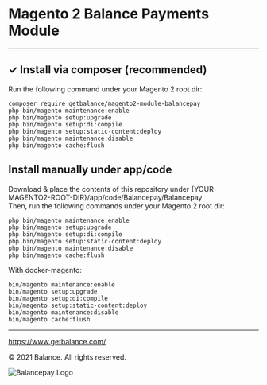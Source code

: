 # Magento 2 Balance Payments Module

---

## ✓ Install via composer (recommended)
Run the following command under your Magento 2 root dir:

```
composer require getbalance/magento2-module-balancepay
php bin/magento maintenance:enable
php bin/magento setup:upgrade
php bin/magento setup:di:compile
php bin/magento setup:static-content:deploy
php bin/magento maintenance:disable
php bin/magento cache:flush
```

## Install manually under app/code
Download & place the contents of this repository under {YOUR-MAGENTO2-ROOT-DIR}/app/code/Balancepay/Balancepay  
Then, run the following commands under your Magento 2 root dir:
```
php bin/magento maintenance:enable
php bin/magento setup:upgrade
php bin/magento setup:di:compile
php bin/magento setup:static-content:deploy
php bin/magento maintenance:disable
php bin/magento cache:flush
```

With docker-magento:
```
bin/magento maintenance:enable
bin/magento setup:upgrade
bin/magento setup:di:compile
bin/magento setup:static-content:deploy
bin/magento maintenance:disable
bin/magento cache:flush
```

---

https://www.getbalance.com/

© 2021 Balance.
All rights reserved.

![Balancepay Logo](https://uploads-ssl.webflow.com/5f9ea0e5788d3524361b8110/5f9ee39e6dc3af24c72df9ed_Vector.svg)
